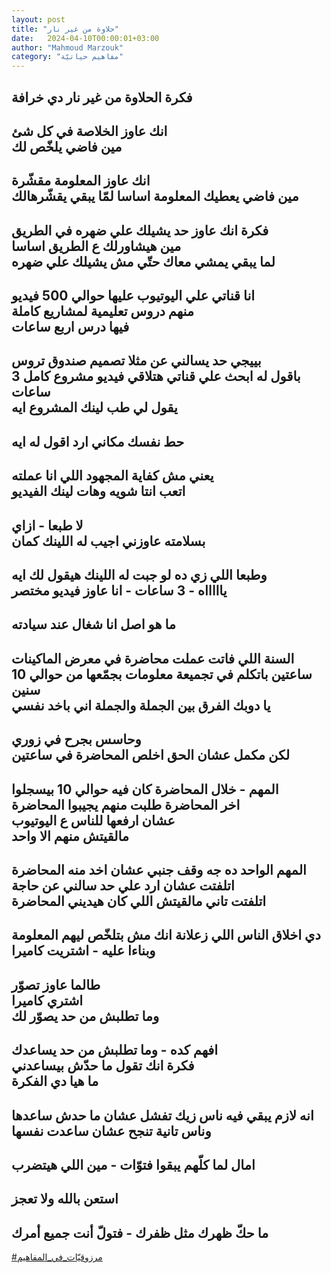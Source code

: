```yaml
---
layout: post
title: "حلاوة من غير نار"
date:   2024-04-10T00:00:01+03:00
author: "Mahmoud Marzouk"
category: "مفاهيم حياتيّة"
---
```



فكرة الحلاوة من غير نار دي خرافة  
-  
انك عاوز الخلاصة في كل شئ  
مين فاضي يلخّص لك  
-  
انك عاوز المعلومة مقشّرة  
مين فاضي يعطيك المعلومة اساسا لمّا يبقي يقشّرهالك  
-  
فكرة انك عاوز حد يشيلك علي ضهره في الطريق  
مين هيشاورلك ع الطريق اساسا  
لما يبقي يمشي معاك حتّي مش يشيلك علي ضهره  
-  
انا قناتي علي اليوتيوب عليها حوالي 500 فيديو  
منهم دروس تعليمية لمشاريع كاملة  
فيها درس اربع ساعات  
-  
بييجي حد يسالني عن مثلا تصميم صندوق تروس  
باقول له ابحث علي قناتي هتلاقي فيديو مشروع كامل 3
ساعات  
يقول لي طب لينك المشروع ايه  
-  
حط نفسك مكاني ارد اقول له ايه  
-  
يعني مش كفاية المجهود اللي انا عملته  
اتعب انتا شويه وهات لينك الفيديو  
-  
لا طبعا - ازاي  
بسلامته عاوزني اجيب له اللينك كمان  
-  
وطبعا اللي زي ده لو جبت له اللينك هيقول لك ايه  
ياااااه - 3 ساعات - انا عاوز فيديو مختصر  
-  
ما هو اصل انا شغال عند سيادته  
-  
السنة اللي فاتت عملت محاضرة في معرض الماكينات  
ساعتين باتكلم في تجميعة معلومات بجمّعها من حوالي 10
سنين  
يا دوبك الفرق بين الجملة والجملة اني باخد نفسي  
-  
وحاسس بجرح في زوري  
لكن مكمل عشان الحق اخلص المحاضرة في ساعتين  
-  
المهم - خلال المحاضرة كان فيه حوالي 10 بيسجلوا  
اخر المحاضرة طلبت منهم يجيبوا المحاضرة  
عشان ارفعها للناس ع اليوتيوب  
مالقيتش منهم الا واحد  
-  
المهم الواحد ده جه وقف جنبي عشان اخد منه
المحاضرة  
اتلفتت عشان ارد علي حد سالني عن حاجة  
اتلفتت تاني مالقيتش اللي كان هيديني المحاضرة  
-  
دي اخلاق الناس اللي زعلانة انك مش بتلخّص ليهم
المعلومة  
وبناءا عليه - اشتريت كاميرا  
-  
طالما عاوز تصوّر  
اشتري كاميرا  
وما تطلبش من حد يصوّر لك  
-  
افهم كده - وما تطلبش من حد يساعدك  
فكرة انك تقول ما حدّش بيساعدني  
ما هيا دي الفكرة  
-  
انه لازم يبقي فيه ناس زيك تفشل عشان ما حدش
ساعدها  
وناس تانية تنجح عشان ساعدت نفسها  
-  
امال لما كلّهم يبقوا فتوّات - مين اللي هيتضرب  
-  
استعن بالله ولا تعجز  
-  
ما حكّ ظهرك مثل ظفرك - فتولّ أنت جميع أمرك  
-  
[<u>\#مرزوقيّات\_في\_المفاهيم</u>](https://www.facebook.com/hashtag/مرزوقيّات_في_المفاهيم?source=feed_text)
